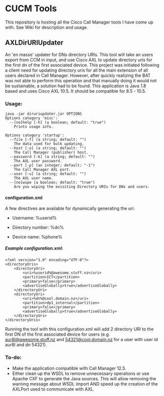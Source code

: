 # CUCM Tools

This repository is hosting all the Cisco Call Manager tools I have come up with. See Wiki for description and usage.

## AXLDirURIUpdater
An 'en masse' updater for DNs directory URIs. This tool will take an users export from CCM in input, and use Cisco AXL to update directory uris for the first dn of the first associated device.
This project was initiated following a client need for updating directory uris for all the main extension of all users declared in Call Manager. However, after quickly realizing the BAT was not able to perform this operation and that manually doing it would not be sustainable, a solution had to be found.
This application is Java 1.8 based and uses Cisco AXL 10.5. It should be compatible for 8.5 - 10.5.

### Usage:
```
java -jar diruriupdater.jar OPTIONS
Options category 'misc':
  --[no]help [-h] (a boolean; default: "true")
    Prints usage info.

Options category 'startup':
  --file [-f] (a string; default: "")
    The data used for bulk updating.
  --host [-o] (a string; default: "")
    The Call Manager (publisher) host.
  --password [-k] (a string; default: "")
    The AXL user password.
  --port [-p] (an integer; default: "-1")
    The Call Manager AXL port.
  --user [-u] (a string; default: "")
    The AXL user name.
  --[no]wipe (a boolean; default: "true")
    Are you wiping the exisiting Directory URIs for DNs and users.
```

#### configuration.xml
A few directives are available for dynamically generating the uri:
- Username: %userid%

- Directory number: %dn%

- Device name: %phone%

##### Example configuration.xml:
```
<?xml version="1.0" encoding="UTF-8"?>
<directoryUris>
	<directoryUri>
		<uri>%userid%@awesome.stuff.nz</uri>
		<partition>ICT</partition>
		<primary>false</primary>
		<advertiseGlobally>true</advertiseGlobally>
	</directoryUri>
	<directoryUri>
		<uri>%dn%@cool.domain.nz</uri>
		<partition>dp1_internal</partition>
		<primary>false</primary>
		<advertiseGlobally>true</advertiseGlobally>
	</directoryUri>
</directoryUris>
```
Running the tool with this configuration.xml will add 2 directory URI to the first DN of the first associated device for users (e.g. aur8l@awesome.stuff.nz and 54321@cool.domain.nz for a user with user id aur8l and dn 54321).

### To-do:
- Make the application compatible with Call Manager 12.5.
- Either clean up the WSDL to remove unnecessary operations or use Apache CXF to generate the Java sources. This will allow removing the warning message about WSDL import AND speed up the creation of the AXLPort used to communicate with AXL.


